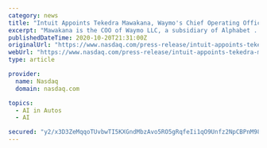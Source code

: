 ```yaml
---
category: news
title: "Intuit Appoints Tekedra Mawakana, Waymo's Chief Operating Officer, to Board of Directors"
excerpt: "Mawakana is the COO of Waymo LLC, a subsidiary of Alphabet ... policy related to commerce and advanced applications of artificial intelligence and machine learning. “Tekedra has a deep ..."
publishedDateTime: 2020-10-20T21:31:00Z
originalUrl: "https://www.nasdaq.com/press-release/intuit-appoints-tekedra-mawakana-waymos-chief-operating-officer-to-board-of-directors"
webUrl: "https://www.nasdaq.com/press-release/intuit-appoints-tekedra-mawakana-waymos-chief-operating-officer-to-board-of-directors"
type: article

provider:
  name: Nasdaq
  domain: nasdaq.com

topics:
  - AI in Autos
  - AI

secured: "y2/x3D3ZeMqqoTUvbwTI5KXGndMbzAvo5RO5gRqfeIi1qO9Unfz2NpCBPnM98UnmpGaM5bhy18oMrBDc46CR6rISy3/SU/a9xwqNrErOwIT0r0ziIWMW5YkKl2pHfWMp/HbszhoHgSp4YJNUdbh4vWT4YwqLB7RBylLeR3TdmWYp4TU7uKD8Ii/LSfVjvW5wcO2Sqc6aT2x9xu9fR5Lzz2hGAXonV+UHg+fUlD63frT/OVdqNdV30qI4H4g4X7CTue1WgS9mbtHnXFdP5qkW6xH5nnsnyOSjPim8/DvK4InJLqLPp8UUBU5vBS1gc5kP9Ku7TVu58mNLPkyNMVj7BS0rCdxrPaJoqq53UiZj3Mw=;eNSpztxS9ZxO+qFQN4YQWA=="
---
```


